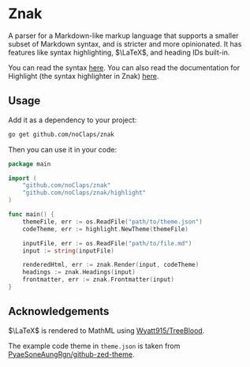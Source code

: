 # Znak

A parser for a Markdown-like markup language that supports a smaller subset of Markdown syntax, and is stricter and more opinionated. It has features like syntax highlighting, $\LaTeX$, and heading IDs built-in.

You can read the syntax [here](./docs/syntax.md). You can also read the documentation for Highlight (the syntax highlighter in Znak) [here](./docs/highlight.md).

## Usage

Add it as a dependency to your project:

```sh
go get github.com/noClaps/znak
```

Then you can use it in your code:

```go
package main

import (
	"github.com/noClaps/znak"
	"github.com/noClaps/znak/highlight"
)

func main() {
	themeFile, err := os.ReadFile("path/to/theme.json")
	codeTheme, err := highlight.NewTheme(themeFile)

	inputFile, err := os.ReadFile("path/to/file.md")
	input := string(inputFile)

	renderedHtml, err := znak.Render(input, codeTheme)
	headings := znak.Headings(input)
	frontmatter, err := znak.Frontmatter(input)
}
```

## Acknowledgements

$\LaTeX$ is rendered to MathML using [Wyatt915/TreeBlood](https://github.com/Wyatt915/treeblood).

The example code theme in `theme.json` is taken from [PyaeSoneAungRgn/github-zed-theme](https://github.com/PyaeSoneAungRgn/github-zed-theme).
